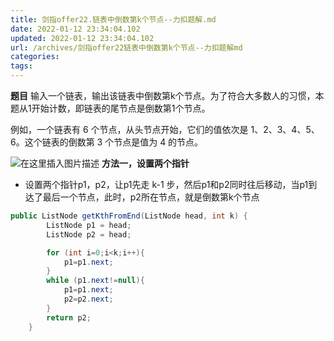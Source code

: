 ```yaml
---
title: 剑指offer22.链表中倒数第k个节点--力扣题解.md
date: 2022-01-12 23:34:04.102
updated: 2022-01-12 23:34:04.102
url: /archives/剑指offer22链表中倒数第k个节点--力扣题解md
categories: 
tags: 
---
```


﻿**题目**
输入一个链表，输出该链表中倒数第k个节点。为了符合大多数人的习惯，本题从1开始计数，即链表的尾节点是倒数第1个节点。

例如，一个链表有 6 个节点，从头节点开始，它们的值依次是 1、2、3、4、5、6。这个链表的倒数第 3 个节点是值为 4 的节点。

![在这里插入图片描述](https://img-blog.csdnimg.cn/f6ec9310648849e6870f9ad5221c8b57.png)
**方法一，设置两个指针**
- 设置两个指针p1，p2，让p1先走 k-1 步，然后p1和p2同时往后移动，当p1到达了最后一个节点，此时，p2所在节点，就是倒数第k个节点

```java
public ListNode getKthFromEnd(ListNode head, int k) {
        ListNode p1 = head;
        ListNode p2 = head;

        for (int i=0;i<k;i++){
            p1=p1.next;
        }
        while (p1.next!=null){
            p1=p1.next;
            p2=p2.next;
        }
        return p2;
    }
```
